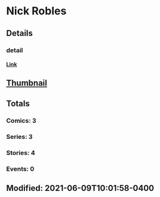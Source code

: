 # Nick  Robles 
## Details
### detail
#### [Link](http://marvel.com/comics/creators/13720/nick_robles?utm_campaign=apiRef&utm_source=225578a89fc76f3d20fbffda5d17a88d)
## [Thumbnail](http://i.annihil.us/u/prod/marvel/i/mg/b/40/image_not_available.jpg)
## Totals
### Comics: 3
### Series: 3
### Stories: 4
### Events: 0
## Modified: 2021-06-09T10:01:58-0400
